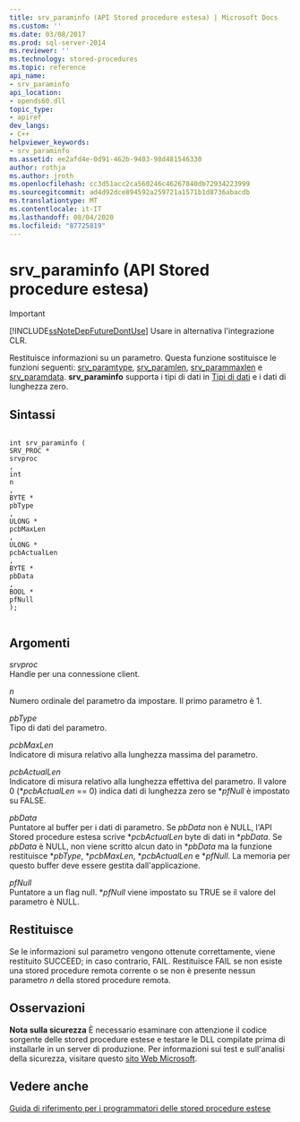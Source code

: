 ```yaml
---
title: srv_paraminfo (API Stored procedure estesa) | Microsoft Docs
ms.custom: ''
ms.date: 03/08/2017
ms.prod: sql-server-2014
ms.reviewer: ''
ms.technology: stored-procedures
ms.topic: reference
api_name:
- srv_paraminfo
api_location:
- opends60.dll
topic_type:
- apiref
dev_langs:
- C++
helpviewer_keywords:
- srv_paraminfo
ms.assetid: ee2afd4e-0d91-462b-9403-98d481546330
author: rothja
ms.author: jroth
ms.openlocfilehash: cc3d51acc2ca560246c46267840db72934223999
ms.sourcegitcommit: ad4d92dce894592a259721a1571b1d8736abacdb
ms.translationtype: MT
ms.contentlocale: it-IT
ms.lasthandoff: 08/04/2020
ms.locfileid: "87725819"
---
```

# <a name="srv_paraminfo-extended-stored-procedure-api"></a>srv_paraminfo (API Stored procedure estesa)
    
> [!IMPORTANT]  
>  [!INCLUDE[ssNoteDepFutureDontUse](../../includes/ssnotedepfuturedontuse-md.md)] Usare in alternativa l'integrazione CLR.  
  
 Restituisce informazioni su un parametro. Questa funzione sostituisce le funzioni seguenti: [srv_paramtype](srv-paramtype-extended-stored-procedure-api.md), [srv_paramlen](srv-paramlen-extended-stored-procedure-api.md), [srv_parammaxlen](srv-parammaxlen-extended-stored-procedure-api.md) e [srv_paramdata](srv-paramdata-extended-stored-procedure-api.md). **srv_paraminfo** supporta i tipi di dati in [Tipi di dati](data-types-extended-stored-procedure-api.md) e i dati di lunghezza zero.  
  
## <a name="syntax"></a>Sintassi  
  
```  
  
int srv_paraminfo (  
SRV_PROC *  
srvproc  
,  
int  
n  
,  
BYTE *  
pbType  
,  
ULONG *  
pcbMaxLen  
,  
ULONG *  
pcbActualLen  
,  
BYTE *  
pbData  
,  
BOOL *  
pfNull  
);  
  
```  
  
## <a name="arguments"></a>Argomenti  
 *srvproc*  
 Handle per una connessione client.  
  
 *n*  
 Numero ordinale del parametro da impostare. Il primo parametro è 1.  
  
 *pbType*  
 Tipo di dati del parametro.  
  
 *pcbMaxLen*  
 Indicatore di misura relativo alla lunghezza massima del parametro.  
  
 *pcbActualLen*  
 Indicatore di misura relativo alla lunghezza effettiva del parametro. Il valore 0 (\**pcbActualLen* == 0) indica dati di lunghezza zero se **pfNull* è impostato su FALSE.  
  
 *pbData*  
 Puntatore al buffer per i dati di parametro. Se *pbData* non è NULL, l'API Stored procedure estesa scrive \**pcbActualLen* byte di dati in \**pbData*. Se *pbData* è NULL, non viene scritto alcun dato in \**pbData* ma la funzione restituisce \**pbType*, \**pcbMaxLen*, \**pcbActualLen* e **pfNull*. La memoria per questo buffer deve essere gestita dall'applicazione.  
  
 *pfNull*  
 Puntatore a un flag null. **pfNull* viene impostato su TRUE se il valore del parametro è NULL.  
  
## <a name="returns"></a>Restituisce  
 Se le informazioni sul parametro vengono ottenute correttamente, viene restituito SUCCEED; in caso contrario, FAIL. Restituisce FAIL se non esiste una stored procedure remota corrente o se non è presente nessun parametro *n* della stored procedure remota.  
  
## <a name="remarks"></a>Osservazioni  
 **Nota sulla sicurezza** È necessario esaminare con attenzione il codice sorgente delle stored procedure estese e testare le DLL compilate prima di installarle in un server di produzione. Per informazioni sui test e sull'analisi della sicurezza, visitare questo [sito Web Microsoft](https://go.microsoft.com/fwlink/?LinkID=54761&amp;clcid=0x409https://msdn.microsoft.com/security/).  
  
## <a name="see-also"></a>Vedere anche  
 [Guida di riferimento per i programmatori delle stored procedure estese](database-engine-extended-stored-procedures-reference.md)  
  
  
